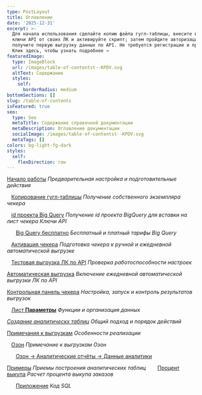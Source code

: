 ```yaml
---
type: PostLayout
title: Оглавление
date: '2025-12-31'
excerpt: >-
  Для начала использования сделайте копию файла гугл-таблицы, внесите в нее
  ключи API от своих ЛК и активируйте скрипт; затем пройдите авторизацию и
  получите первую выгрузку данных по API. Не требуется регистрации и предоплаты.
  Клик здесь, чтобы узнать подробнее → 
featuredImage:
  type: ImageBlock
  url: /images/table-of-contentst--KPDV.svg
  altText: Содержание
  styles:
    self:
      borderRadius: medium
bottomSections: []
slug: /table-of-contents
isFeatured: true
seo:
  type: Seo
  metaTitle: Содержание справочной документации
  metaDescription: Оглавление документации
  socialImage: /images/table-of-contentst--KPDV.svg
  metaTags: []
colors: bg-light-fg-dark
styles:
  self:
    flexDirection: row
---
```

[Начало работы](/blog/beginning-of-use/) *Предварительная настройка и подготовительные действия*

   [Копирование гугл-таблицы](/blog/copying-spreadsheet-file/) *Получение собственного экземпляра чекера*

   [id проекта Big Query](/blog/bigquery-initialization/) *Получение id проекта BigQuery для вставки на лист чекера Ключи API*

      [Big Query бесплатно](/blog/bigquery-sandbox/) *Бесплатный и платный тарифы Big Query*

   [Активация чекера](/blog/google-script-authorization/) *Подготовка чекера к ручной и ежедневной автоматической выгрузке*

   [Тестовая выгрузка ЛК по API](/blog/first-manual-unloading-bigquery/) *Проверка работоспособности настроек*

[Автоматическая выгрузка](/blog/everyday-upload-turn-on/) *Включение ежедневной автоматической выгрузки ЛК по API*

[Контрольная панель чекера](/blog/checker-control-panel/) *Настройка, запуск и контроль результатов выгрузок*

   [Лист **Параметры**](/blog/parameters-list-control-panel/) *Функции и организация данных*

[*Создание аналитическх таблиц*](/blog/creation-analytical-tables-general-guide/) *Общий подход и порядок действий*

[Примечания к выгрузкам](/blog/notes-for-uploads/) *Особенности реализации*

   [Озон](/blog/ozon-uploads-notes/) *Примечание к выгрузкам Озон*

      [Озон → Аналитические отчёты → Данные аналитики](/blog/ozon-analytical-reports-data/)

[Примеры](/blog/examples/) *Приемы построения аналитических таблиц*
   
   [Процент выкупа](/blog/case-percent-buyout-base/) *Расчет процента выкупа заказов*

      [Приложение](/blog/case-percent-buyout-base-attachment/) *Код SQL*
